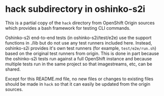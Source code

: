 # hack subdirectory in oshinko-s2i #

This is a partial copy of the `hack` directory from OpenShift Origin
sources which provides a bash framework for testing CLI commands.

Oshinko-s2i end-to-end tests (in oshinko-s2i/test/e2e) use the support
functions in ./lib but do not use any test runners included here. Instead,
oshinko-s2i provides it's own test runners (for example, `test/e2e/run.sh`) based
on the original test runners from origin. This is done in part because
the oshinko-s2i tests run against a full OpenShift instance and because
multiple tests run in the same project so that imagestreams, etc, can
be shared.

Except for this README.md file, no new files or changes to existing
files should be made in `hack` so that it can easily be updated
from the origin sources.
